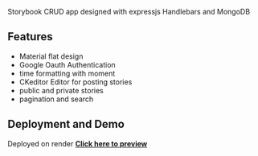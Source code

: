 Storybook CRUD app designed with expressjs Handlebars and MongoDB

## Features
- Material flat design
- Google Oauth Authentication
- time formatting with moment
- CKeditor Editor for posting stories
- public and private stories
- pagination and search

## Deployment and Demo
Deployed on render **[Click here to preview](https://storybook-qm1j.onrender.com/)**
  
